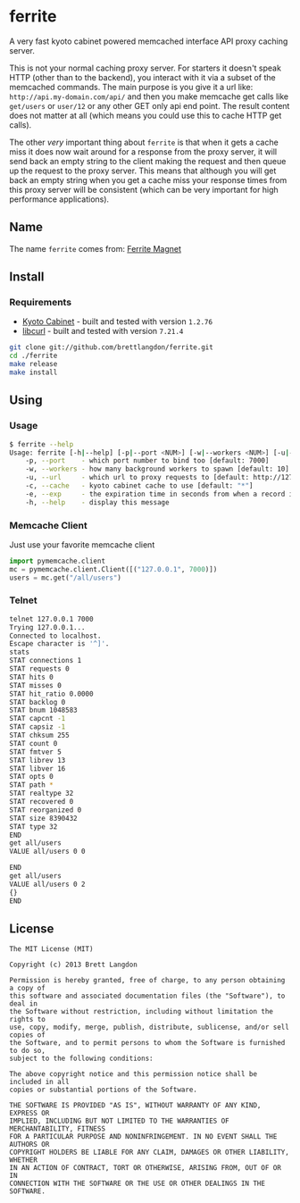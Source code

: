 ferrite
==========

A very fast kyoto cabinet powered memcached interface API proxy caching server.

This is not your normal caching proxy server. For starters it doesn't speak HTTP (other than to the backend),
you interact with it via a subset of the memcached commands. The main purpose is you give it a url like:
`http://api.my-domain.com/api/` and then you make memcache get calls like `get/users` or `user/12` or any other
GET only api end point. The result content does not matter at all (which means you could use this to cache HTTP get calls).

The other _very_ important thing about `ferrite` is that when it gets a cache miss it does now wait around for a response
from the proxy server, it will send back an empty string to the client making the request and then queue up the request to
the proxy server. This means that although you will get back an empty string when you get a cache miss your response times
from this proxy server will be consistent (which can be very important for high performance applications).

## Name
The name `ferrite` comes from: [Ferrite Magnet](http://en.wikipedia.org/wiki/Ferrite_\(magnet\))

## Install
### Requirements
 * [Kyoto Cabinet](http://fallabs.com/kyotocabinet/pkg/) - built and tested with version `1.2.76`
 * [libcurl](http://curl.haxx.se/libcurl/) - built and tested with version `7.21.4`

```bash
git clone git://github.com/brettlangdon/ferrite.git
cd ./ferrite
make release
make install
```

## Using
### Usage
```bash
$ ferrite --help
Usage: ferrite [-h|--help] [-p|--port <NUM>] [-w|--workers <NUM>] [-u|--url <STRING>] [-c|--cache <STRING>] [-e|--expire <NUM>]
    -p, --port    - which port number to bind too [default: 7000]
    -w, --workers - how many background workers to spawn [default: 10]
    -u, --url     - which url to proxy requests to [default: http://127.0.0.1:8000]
    -c, --cache   - kyoto cabinet cache to use [default: "*"]
    -e, --exp     - the expiration time in seconds from when a record is cached, 0 to disable [default:3600]
    -h, --help    - display this message
```

### Memcache Client
Just use your favorite memcache client
```python
import pymemcache.client
mc = pymemcache.client.Client([("127.0.0.1", 7000)])
users = mc.get("/all/users")
```

### Telnet
```bash
telnet 127.0.0.1 7000
Trying 127.0.0.1...
Connected to localhost.
Escape character is '^]'.
stats
STAT connections 1
STAT requests 0
STAT hits 0
STAT misses 0
STAT hit_ratio 0.0000
STAT backlog 0
STAT bnum 1048583
STAT capcnt -1
STAT capsiz -1
STAT chksum 255
STAT count 0
STAT fmtver 5
STAT librev 13
STAT libver 16
STAT opts 0
STAT path *
STAT realtype 32
STAT recovered 0
STAT reorganized 0
STAT size 8390432
STAT type 32
END
get all/users
VALUE all/users 0 0

END
get all/users
VALUE all/users 0 2
{}
END
```

## License
```
The MIT License (MIT)

Copyright (c) 2013 Brett Langdon

Permission is hereby granted, free of charge, to any person obtaining a copy of
this software and associated documentation files (the "Software"), to deal in
the Software without restriction, including without limitation the rights to
use, copy, modify, merge, publish, distribute, sublicense, and/or sell copies of
the Software, and to permit persons to whom the Software is furnished to do so,
subject to the following conditions:

The above copyright notice and this permission notice shall be included in all
copies or substantial portions of the Software.

THE SOFTWARE IS PROVIDED "AS IS", WITHOUT WARRANTY OF ANY KIND, EXPRESS OR
IMPLIED, INCLUDING BUT NOT LIMITED TO THE WARRANTIES OF MERCHANTABILITY, FITNESS
FOR A PARTICULAR PURPOSE AND NONINFRINGEMENT. IN NO EVENT SHALL THE AUTHORS OR
COPYRIGHT HOLDERS BE LIABLE FOR ANY CLAIM, DAMAGES OR OTHER LIABILITY, WHETHER
IN AN ACTION OF CONTRACT, TORT OR OTHERWISE, ARISING FROM, OUT OF OR IN
CONNECTION WITH THE SOFTWARE OR THE USE OR OTHER DEALINGS IN THE SOFTWARE.
```

